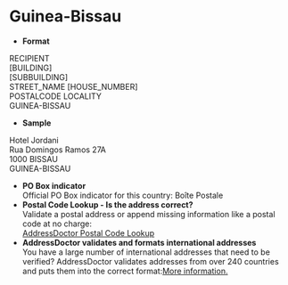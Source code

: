 Guinea-Bissau
=============

- **Format**

RECIPIENT  
[BUILDING]  
[SUBBUILDING]  
STREET_NAME [HOUSE_NUMBER]  
POSTALCODE LOCALITY  
GUINEA-BISSAU
- **Sample**

Hotel Jordani  
Rua Domingos Ramos 27A  
1000 BISSAU  
GUINEA-BISSAU
- **PO Box indicator**  
Official PO Box indicator for this country: Boîte Postale
- **Postal Code Lookup - Is the address correct?**  
Validate a postal address or append missing information like a postal code at no charge:  
[AddressDoctor Postal Code Lookup](http://lookup.addressdoctor.com/lookup/default.aspx?lang=en&country=GNB)
- **AddressDoctor validates and formats international addresses**  
You have a large number of international addresses that need to be verified? AddressDoctor validates addresses from over 240 countries and puts them into the correct format:[More information.](index.php?id=31&L=1)